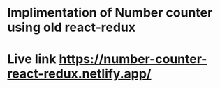 # Implimentation of Number counter using old react-redux

# Live link  https://number-counter-react-redux.netlify.app/
